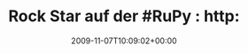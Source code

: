 ---
retweeted: false
source: <a href="http://twitter.com" rel="nofollow">Twitter Web Client</a>
entities:
  hashtags:
  - text: RuPy
    indices:
    - '18'
    - '23'
  symbols: []
  user_mentions: []
  urls: []
display_text_range:
- '0'
- '50'
favorite_count: '1'
id_str: '5503428724'
truncated: false
retweet_count: '0'
id: '5503428724'
created_at: Sat Nov 07 10:09:02 +0000 2009
favorited: false
full_text: 'Rock Star auf der #RuPy : http://twitpic.com/olikb'
lang: de
tags:
- RuPy
- pesos:twitter
date: '2009-11-07T10:09:02+00:00'
src: https://twitter.com/bascht/status/5503428724
original_url: https://twitter.com/bascht/status/5503428724
type: twitter_tweet
text: 'Rock Star auf der #RuPy : http://twitpic.com/olikb'
title: 'Rock Star auf der #RuPy : http:'

---